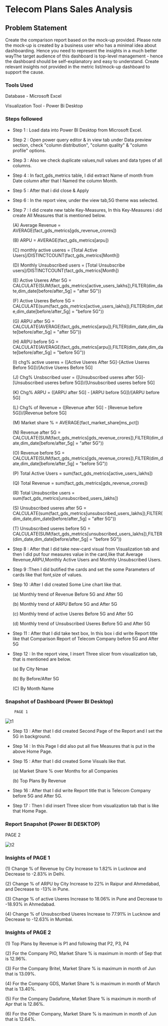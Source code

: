 # Telecom Plans Sales Analysis


## Problem Statement

Create the comparison report based on the mock-up provided. Please note the mock-up is created by a business user who has a minimal idea about dashboarding. 
Hence you need to represent the insights in a much better wayThe target audience of this dashboard is top-level management - hence the dashboard should be self-explanatory and easy to understand.
Create relevant insights not provided in the metric list/mock-up dashboard to support the cause.


### Tools Used

Database  -   Microsoft Excel
    
Visualization Tool  -  Power Bi Desktop

### Steps followed 

- Step 1 : Load data into Power BI Desktop from Microsoft Excel.
- Step 2 : Open power query editor & in view tab under Data preview section, check "column distribution", "column quality" & "column profile" options.
- Step 3 : Also we check duplicate values,null values and data types of all columns.
- Step 4 : In fact_gds_metrics table, I did extract Name of month from Date column after that I Named the column Month.
- Step 5 : After that i did close & Apply
- Step 6 : In the report view, under the view tab,5G theme was selected.
- Step 7 : I did create new table Key-Measures, In this Key-Measures i did create All Measures that is mentioned below.
    
   (A)  Average Revenue = AVERAGE(fact_gds_metrics[gds_revenue_crores])
    
   (B)  ARPU = AVERAGE(fact_gds_metrics[arpu])

   (C)  monthly active useres = [Total Active Users]/DISTINCTCOUNT(fact_gds_metrics[Month])

   (D)  Monthly Unsubscribed users = [Total Unsubscribe users]/DISTINCTCOUNT(fact_gds_metrics[Month])

   (E)  Active Useres After 5G = CALCULATE(SUM(fact_gds_metrics[active_users_lakhs]),FILTER(dim_date,dim_date[before/after_5g] = "after 5G"))

   (F)  Active Useres Before 5G = CALCULATE(sum(fact_gds_metrics[active_users_lakhs]),FILTER(dim_date,dim_date[before/after_5g] = "before 5G"))

   (G)  ARPU after 5G = CALCULATE(AVERAGE(fact_gds_metrics[arpu]),FILTER(dim_date,dim_date[before/after_5g] = "after 5G"))

   (H)  ARPU before 5G = CALCULATE(AVERAGE(fact_gds_metrics[arpu]),FILTER(dim_date,dim_date[before/after_5g] = "before 5G"))

   (I)  chg% active useres = ([Active Useres After 5G]-[Active Useres Before 5G])/[Active Useres Before 5G]

   (J)  Chg% Unsbscribed user = ([Unsubscribed useres after 5G]-[Unsubscribed useres before 5G])/[Unsubscribed useres before 5G]

   (K)  Chg% ARPU = ([ARPU after 5G] - [ARPU before 5G])/[ARPU before 5G]

   (L)  Chg% of Revenue = ([Revenue after 5G] - [Revenue before 5G])/[Revenue before 5G]

   (M)  Market share % = AVERAGE(fact_market_share[ms_pct])

   (N)  Revenue after 5G = CALCULATE(SUM(fact_gds_metrics[gds_revenue_crores]),FILTER(dim_date,dim_date[before/after_5g] = "after 5G"))

   (O)  Revenue before 5G = CALCULATE(SUM(fact_gds_metrics[gds_revenue_crores]),FILTER(dim_date,dim_date[before/after_5g] = "before 5G"))

   (P)  Total Active Users = sum(fact_gds_metrics[active_users_lakhs])

   (Q)  Total Revenue = sum(fact_gds_metrics[gds_revenue_crores])

   (R)  Total Unsubscribe users = sum(fact_gds_metrics[unsubscribed_users_lakhs])

   (S)  Unsubscribed useres after 5G = CALCULATE(sum(fact_gds_metrics[unsubscribed_users_lakhs]),FILTER(dim_date,dim_date[before/after_5g] = "after 5G"))

   (T)  Unsubscribed useres before 5G = CALCULATE(SUM(fact_gds_metrics[unsubscribed_users_lakhs]),FILTER(dim_date,dim_date[before/after_5g] = "before 5G"))

   
            
- Step 8 : After that I did take new-card visual from Visualization tab and then I did put four measures value in the card,like that Average Revenue,ARPU,Monthly Active Users and Monthly Unsubscribed Users.
- Step 9 :Then I did butified the cards and set the some Parameters of cards like that font,size of values.
- Step 10 :After I did created Some Line chart like that.

  (a) Monthly trend of Revenue Before 5G and After 5G

  (b) Monthly trend of ARPU Before 5G and After 5G
  
  (c) Monthly trend of active Useres Before 5G and After 5G
  
  (d) Monthly trend of Unsubscribed Useres Before 5G and After 5G
 

- Step 11 : After that I did take text box, In this box i did write Report title like that Comparison Report of Telecom Company before 5G and After 5G
- Step 12 : In the report view, I insert Three slicer from visualization tab, that is mentioned are below.

   (a)  By City Nmae

   (b)  By Before/After 5G

   (C)  By Month Name

   
### Snapshot of Dashboard (Power BI Desktop)

        PAGE 1
     
![t1](https://github.com/narendrakharol037/Telecom_Plans_Sales_Analysis/assets/121941969/895a627a-e622-4bfa-aa5a-b7d7ddd9aae2)   


- Step 13 : After that I did created Second Page of the Report and I set the 5G in background.
- Step 14 : In this Page I did also put all five Measures that is put in the above Home Page.
- Step 15 : After that I did created Some Visuals like that.

    (a)  Market Share % over Months for all Companies

    (b)  Top Plans By Revenue

    
 
- Step 16 : After that I did write Report title that is Telecom Company before 5G and After 5G.
- Step 17 : Then I did insert Three slicer from visualization tab that is like that Home Page.

### Report Snapshot (Power BI DESKTOP)

  PAGE 2
 
 ![t2](https://github.com/narendrakharol037/Telecom_Plans_Sales_Analysis/assets/121941969/ac1e1be5-9426-4b88-ad42-63f5836a5f67)
 
### Insights of PAGE 1

 (1) Change % of Revenue by City Increase to 1.82% in Lucknow and Decrease to -2.83% in Delhi.

 (2) Change % of ARPU by City Increase to 22% in Raipur and Ahmedabad, and Decrease to -13% in Pune.

 (3) Change % of active Useres Increase to 18.06% in Pune and Decrease to -18.93% in Ahmedabad.

 (4) Change % of Unsubscribed Useres Increase to 77.91% in Lucknow and Decrease to -12.63% in Mumbai.



### Insights of PAGE 2

 (1) Top Plans by Revenue is P1 and following that P2, P3, P4

 (2) For the Company PIO, Market Share % is maximum in month of Sep that is 12.96%.

 (3) For the Company Britel, Market Share % is maximum in month of Jun that is 13.09%.

 (4) For the Company GDS, Market Share % is maximum in month of March that is 13.40%.

 (5) For the Company Dadafone, Market Share % is maximum in month of Apr that is 12.86%.
 
 (6) For the Other Company,  Market Share % is maximum in month of Jun that is 12.64%.
 
 
